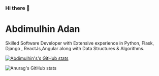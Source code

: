 ### Hi there 👋



# Abdimulhin Adan
Skilled Software Developer with Extensive experience in Python, Flask, Django , ReactJs,Angular along with Data Structures & Algorithms.


[![Abdimulhin's's GitHub stats](https://github-readme-stats.vercel.app/api?username=AbdimulhinYussuf3675)](https://github.com/anuraghazra/github-readme-stats)

![Anurag's GitHub stats](https://github-readme-stats.vercel.app/api?username=anuraghazra&show_icons=true&theme=radical)



<!--


Here are some ideas to get you started:

- 🔭 I’m currently working on ...
- 🌱 I’m currently learning ...
- 👯 I’m looking to collaborate on ...
- 🤔 I’m looking for help with ...
- 💬 Ask me about ...
- 📫 How to reach me: ...
- 😄 Pronouns: ...
- ⚡ Fun fact: ...
-->
